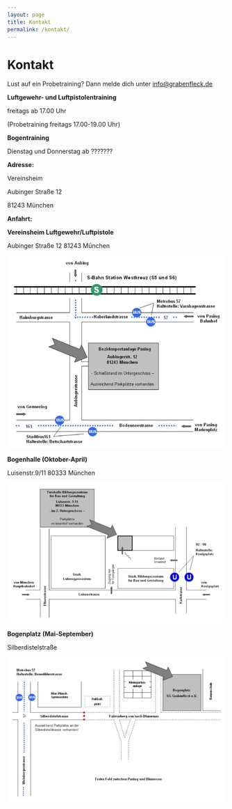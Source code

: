 ```yaml
---
layout: page
title: Kontakt
permalink: /kontakt/
---
```

# Kontakt

Lust auf ein Probetraining? Dann melde dich unter [info@grabenfleck.de](mailto:info@grabenfleck.de)

**Luftgewehr- und Luftpistolentraining**

freitags ab 17.00 Uhr

(Probetraining freitags 17.00-19.00 Uhr)

**Bogentraining**

Dienstag und Donnerstag ab ???????

**Adresse:**

Vereinsheim 

Aubinger Straße 12

81243 München

**Anfahrt:**

**Vereinsheim Luftgewehr/Luftpistole**

Aubinger Straße 12 81243 München

![](/images/uploads/anfahrt-kugelschuetzen.jpg)

**Bogenhalle (Oktober-April)**

Luisenstr.9/11 80333 München

![](/images/uploads/anfahrt-bogen-winter.jpg)

**Bogenplatz (Mai-September)**

Silberdistelstraße

![](/images/uploads/anfahrt-bogen-sommer.jpg)